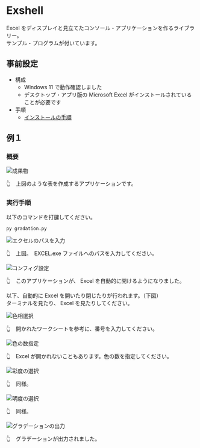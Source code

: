 # Exshell

Excel をディスプレイと見立てたコンソール・アプリケーションを作るライブラリー。  
サンプル・プログラムが付いています。  


## 事前設定

* 構成
    * Windows 11 で動作確認しました
    * デスクトップ・アプリ版の Microsoft Excel がインストールされていることが必要です
* 手順
    * [インストールの手順](https://github.com/muzudho/exshell/blob/main/docs/how_to_install.md)


## 例１

### 概要

![成果物](https://github.com/muzudho/exshell/raw/main/docs/img/202502__pg__01-2238--upper-case.png)  

👆　上図のような表を作成するアプリケーションです。  


### 実行手順

以下のコマンドを打鍵してください。  

```shell
py gradation.py
```

![エクセルのパスを入力](https://github.com/muzudho/exshell/raw/main/docs/img/202502__pg__01-2259--excel-path.png)  

👆　上図。　EXCEL.exe ファイルへのパスを入力してください。  

![コンフィグ設定](https://github.com/muzudho/exshell/raw/main/docs/img/202502__pg__01-2303--config-setup.png)  

👆　このアプリケーションが、 Excel を自動的に開けるようになりました。  

以下、自動的に Excel を開いたり閉じたりが行われます。（下図）  
ターミナルを見たり、 Excel を見たりしてください。  

![色相選択](https://github.com/muzudho/exshell/raw/main/docs/img/202502__pg__01-2310--select-hue.png)  

👆　開かれたワークシートを参考に、番号を入力してください。  

![色の数指定](https://github.com/muzudho/exshell/raw/main/docs/img/202502__pg__01-2312--number-of-colors.png)  

👆　Excel が開かれないこともあります。色の数を指定してください。  

![彩度の選択](https://github.com/muzudho/exshell/raw/main/docs/img/202502__pg__01-2315--select-saturation.png)  

👆　同様。  

![明度の選択](https://github.com/muzudho/exshell/raw/main/docs/img/202502__pg__01-2318--select-brightness.png)  

👆　同様。  

![グラデーションの出力](https://github.com/muzudho/exshell/raw/main/docs/img/202502__pg__01-2319--output-gradation.png)  

👆　グラデーションが出力されました。  
